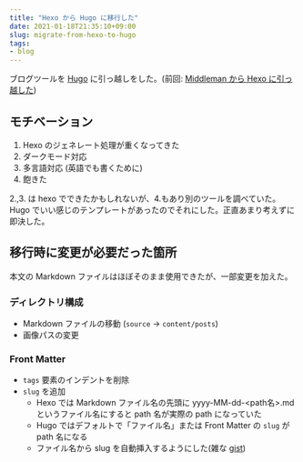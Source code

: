 ```yaml
---
title: "Hexo から Hugo に移行した"
date: 2021-01-18T21:35:10+09:00
slug: migrate-from-hexo-to-hugo
tags:
- blog
---
```


ブログツールを [Hugo](https://gohugo.io/) に引っ越しをした。(前回: [Middleman から Hexo に引っ越した](/move-to-hexo-from-middleman/)) 

## モチベーション

1. Hexo のジェネレート処理が重くなってきた
1. ダークモード対応
1. 多言語対応 (英語でも書くために)
1. 飽きた 

2.,3. は hexo でできたかもしれないが、4.もあり別のツールを調べていた。Hugo でいい感じのテンプレートがあったのでそれにした。正直あまり考えずに即決した。

## 移行時に変更が必要だった箇所

本文の Markdown ファイルはほぼそのまま使用できたが、一部変更を加えた。

### ディレクトリ構成

- Markdown ファイルの移動 (`source` -> `content/posts`)
- 画像パスの変更

### Front Matter

- `tags` 要素のインデントを削除
- `slug` を追加
    - Hexo では Markdown ファイル名の先頭に yyyy-MM-dd-<path名>.md というファイル名にすると path 名が実際の path になっていた
    - Hugo ではデフォルトで「ファイル名」または Front Matter の `slug` が path 名になる
    - ファイル名から slug を自動挿入するようにした(雑な [gist](https://gist.github.com/tanakaworld/519a3794d056cbc45d281ff1aa25c121))

